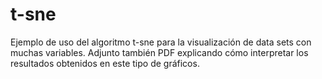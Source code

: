 # t-sne

Ejemplo de uso del algoritmo t-sne para la visualización de data sets con muchas variables.
Adjunto también PDF explicando cómo interpretar los resultados obtenidos en este tipo de gráficos.
